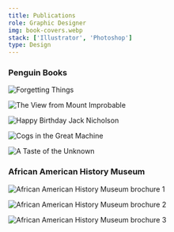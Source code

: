 ```yaml
---
title: Publications
role: Graphic Designer
img: book-covers.webp
stack: ['Illustrator', 'Photoshop']
type: Design
---
```


### Penguin Books

<!-- Row -->

<div class="mm-grid mm-grid--50-50">

<div>

![Forgetting Things](https://storage.googleapis.com/michaelm.appspot.com/college-designs/book-cover-forgetting.webp)

</div>

<div>

![The View from Mount Improbable](https://storage.googleapis.com/michaelm.appspot.com/college-designs/book-covers-the-view.webp)

</div>

</div>

<!-- Row -->

<div class="mm-grid mm-grid--50-50">

<div>

![Happy Birthday Jack Nicholson](https://storage.googleapis.com/michaelm.appspot.com/college-designs/book-covers-happy-bday.webp)

</div>

<div>

![Cogs in the Great Machine](https://storage.googleapis.com/michaelm.appspot.com/college-designs/book-covers-cogs.webp)

</div>

</div>

![A Taste of the Unknown](https://storage.googleapis.com/michaelm.appspot.com/college-designs/book-covers-a-taste.webp)

### African American History Museum

![African American History Museum brochure 1](https://storage.googleapis.com/michaelm.appspot.com/college-designs/aahm-brochure-1.webp)

![African American History Museum brochure 2](https://storage.googleapis.com/michaelm.appspot.com/college-designs/aahm-brochure-2.webp)

![African American History Museum brochure 3](https://storage.googleapis.com/michaelm.appspot.com/college-designs/aahm-brochure-3.webp)
